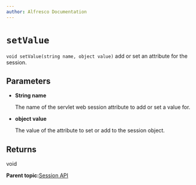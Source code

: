 ```yaml
---
author: Alfresco Documentation
---
```


# `setValue`

`void setValue(string name, object value)` add or set an attribute for the session.

## Parameters

-   **String name**

    The name of the servlet web session attribute to add or set a value for.

-   **object value**

    The value of the attribute to set or add to the session object.


## Returns

void

**Parent topic:**[Session API](../references/API-JS-Session.md)

